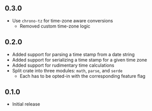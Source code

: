 0.3.0
-----
- Use `chrono-tz` for time-zone aware conversions
  - Removed custom time-zone logic


0.2.0
-----
- Added support for parsing a time stamp from a date string
- Added support for serializing a time stamp for a given time zone
- Added support for rudimentary time calculations
- Split crate into three modules: `math`, `parse`, and `serde`
  - Each has to be opted-in with the corresponding feature flag


0.1.0
-----
- Initial release
